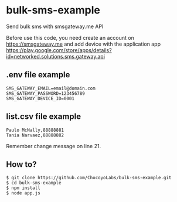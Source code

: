 # bulk-sms-example
Send bulk sms with smsgateway.me API

Before use this code, you need create an account on https://smsgateway.me and add device with the application app https://play.google.com/store/apps/details?id=networked.solutions.sms.gateway.api

## .env file example

    SMS_GATEWAY_EMAIL=email@domain.com
    SMS_GATEWAY_PASSWORD=123456789
    SMS_GATEWAY_DEVICE_ID=0001

## list.csv file example

    Paulo McNally,88888881
    Tania Narvaez,88888882

Remember change message on line 21.

## How to?
    $ git clone https://github.com/ChocoyoLabs/bulk-sms-example.git
    $ cd bulk-sms-example
    $ npm install
    $ node app.js
